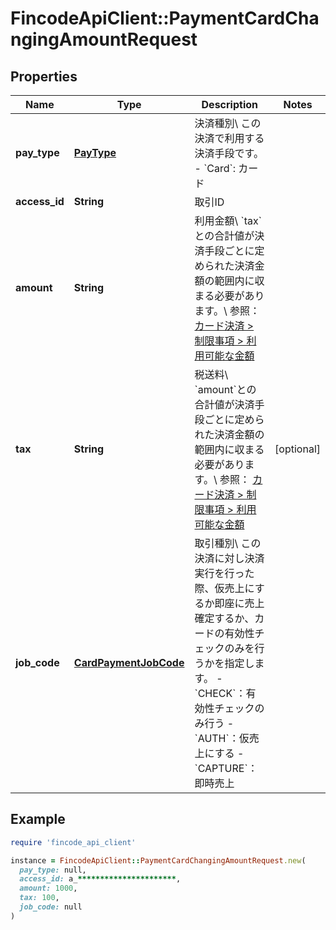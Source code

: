 # FincodeApiClient::PaymentCardChangingAmountRequest

## Properties

| Name | Type | Description | Notes |
| ---- | ---- | ----------- | ----- |
| **pay_type** | [**PayType**](PayType.md) | 決済種別\\ この決済で利用する決済手段です。  - &#x60;Card&#x60;: カード  |  |
| **access_id** | **String** | 取引ID  |  |
| **amount** | **String** | 利用金額\\ &#x60;tax&#x60;との合計値が決済手段ごとに定められた決済金額の範囲内に収まる必要があります。\\ 参照： [カード決済 &gt; 制限事項 &gt; 利用可能な金額](https://docs.fincode.jp/payment/restriction)  |  |
| **tax** | **String** | 税送料\\ &#x60;amount&#x60;との合計値が決済手段ごとに定められた決済金額の範囲内に収まる必要があります。\\ 参照： [カード決済 &gt; 制限事項 &gt; 利用可能な金額](https://docs.fincode.jp/payment/restriction)  | [optional] |
| **job_code** | [**CardPaymentJobCode**](CardPaymentJobCode.md) | 取引種別\\ この決済に対し決済実行を行った際、仮売上にするか即座に売上確定するか、カードの有効性チェックのみを行うかを指定します。  - &#x60;CHECK&#x60;：有効性チェックのみ行う - &#x60;AUTH&#x60;：仮売上にする - &#x60;CAPTURE&#x60;：即時売上  |  |

## Example

```ruby
require 'fincode_api_client'

instance = FincodeApiClient::PaymentCardChangingAmountRequest.new(
  pay_type: null,
  access_id: a_**********************,
  amount: 1000,
  tax: 100,
  job_code: null
)
```

